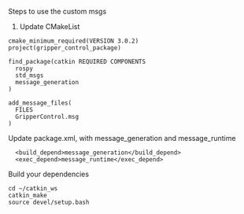 Steps to use the custom msgs


1. Update CMakeList 

```
cmake_minimum_required(VERSION 3.0.2)
project(gripper_control_package)

find_package(catkin REQUIRED COMPONENTS
  rospy
  std_msgs
  message_generation
)

add_message_files(
  FILES
  GripperControl.msg
)

```


Update package.xml, with message_generation and message_runtime 

```
  <build_depend>message_generation</build_depend>
  <exec_depend>message_runtime</exec_depend>

```

Build your dependencies 

```
cd ~/catkin_ws
catkin_make
source devel/setup.bash
```




